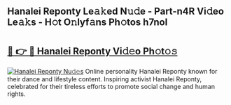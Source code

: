## Hanalei Reponty Le𝚊𝚔ed N𝚞𝚍e - Part-n4R Vi𝚍eo Le𝚊𝚔s - H𝚘t O𝚗lyf𝚊ns Ph𝚘tos h7nol

# <h2><a href="http://hf0iu5m.feru.top/?c=Hanalei+Reponty">🔗 👉 🔴 Hanalei Reponty Vi𝚍𝚎o Ph𝚘t𝚘𝚜</a></h2>

[![Hanalei Reponty Nu𝚍𝚎s](https://i.imgur.com/0TWrTi3.gif)](http://hf0iu5m.feru.top/?c=Hanalei+Reponty)
Online personality Hanalei Reponty known for their dance and lifestyle content. Inspiring activist Hanalei Reponty, celebrated for their tireless efforts to promote social change and human rights. 
